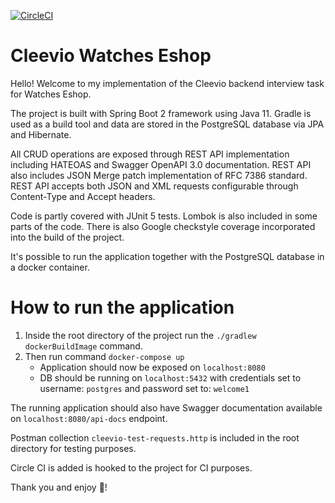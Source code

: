 [![CircleCI](https://circleci.com/gh/adrevikovska/cleevioWatchesEshop.svg?style=shield&circle-token=135bbaab6690e0bacea43c96efdfd00be88c225c)](https://circleci.com/gh/adrevikovska/cleevioWatchesEshop)

# Cleevio Watches Eshop
Hello! Welcome to my implementation of the Cleevio backend interview task for Watches Eshop.

The project is built with Spring Boot 2 framework using Java 11. Gradle is used as a build tool and data are stored in
the PostgreSQL database via JPA and Hibernate.

All CRUD operations are exposed through REST API implementation including HATEOAS and Swagger OpenAPI 3.0 documentation.
REST API also includes JSON Merge patch implementation of RFC 7386 standard. REST API accepts both JSON and XML requests
configurable through Content-Type and Accept headers.

Code is partly covered with JUnit 5 tests. Lombok is also included in some parts of the code.
There is also Google checkstyle coverage incorporated into the build of the project.

It's possible to run the application together with the PostgreSQL database in a docker container.

# How to run the application

1. Inside the root directory of the project run the `./gradlew dockerBuildImage` command.
2. Then run command `docker-compose up`
     * Application should now be exposed on `localhost:8080`
     * DB should be running on `localhost:5432`
       with credentials set to username: `postgres` and password set to: `welcome1`

The running application should also have Swagger documentation available on `localhost:8080/api-docs` endpoint.

Postman collection `cleevio-test-requests.http` is included in the root directory for testing purposes.

Circle CI is added is hooked to the project for CI purposes.

Thank you and enjoy :slightly_smiling_face:!
